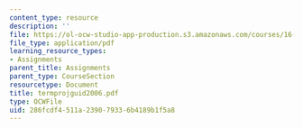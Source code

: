 ```yaml
---
content_type: resource
description: ''
file: https://ol-ocw-studio-app-production.s3.amazonaws.com/courses/16-423j-aerospace-biomedical-and-life-support-engineering-spring-2006/286fcdf4511a239079336b4189b1f5a8_termprojguid2006.pdf
file_type: application/pdf
learning_resource_types:
- Assignments
parent_title: Assignments
parent_type: CourseSection
resourcetype: Document
title: termprojguid2006.pdf
type: OCWFile
uid: 286fcdf4-511a-2390-7933-6b4189b1f5a8
---
```

